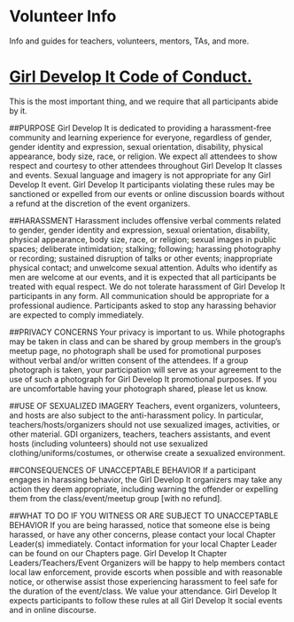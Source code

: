 # Volunteer Info
Info and guides for teachers, volunteers, mentors, TAs, and more. 

# [Girl Develop It Code of Conduct.](https://www.girldevelopit.com/code-of-conduct)
This is the most important thing, and we require that all participants abide by it. 

##PURPOSE
Girl Develop It is dedicated to providing a harassment-free community and learning experience for everyone, regardless of gender, gender identity and expression, sexual orientation, disability, physical appearance, body size, race, or religion. We expect all attendees to show respect and courtesy to other attendees throughout Girl Develop It classes and events. Sexual language and imagery is not appropriate for any Girl Develop It event. Girl Develop It participants violating these rules may be sanctioned or expelled from our events or online discussion boards without a refund at the discretion of the event organizers.

##HARASSMENT
Harassment includes offensive verbal comments related to gender, gender identity and expression, sexual orientation, disability, physical appearance, body size, race, or religion; sexual images in public spaces; deliberate intimidation; stalking; following; harassing photography or recording; sustained disruption of talks or other events; inappropriate physical contact; and unwelcome sexual attention. Adults who identify as men are welcome at our events, and it is expected that all participants be treated with equal respect. We do not tolerate harassment of Girl Develop It participants in any form. All communication should be appropriate for a professional audience. Participants asked to stop any harassing behavior are expected to comply immediately.

##PRIVACY CONCERNS
Your privacy is important to us. While photographs may be taken in class and can be shared by group members in the group’s meetup page, no photograph shall be used for promotional purposes without verbal and/or written consent of the attendees. If a group photograph is taken, your participation will serve as your agreement to the use of such a photograph for Girl Develop It promotional purposes. If you are uncomfortable having your photograph shared, please let us know.

##USE OF SEXUALIZED IMAGERY
Teachers, event organizers, volunteers, and hosts are also subject to the anti-harassment policy. In particular, teachers/hosts/organizers should not use sexualized images, activities, or other material. GDI organizers, teachers, teachers assistants, and event hosts (including volunteers) should not use sexualized clothing/uniforms/costumes, or otherwise create a sexualized environment.

##CONSEQUENCES OF UNACCEPTABLE BEHAVIOR
If a participant engages in harassing behavior, the Girl Develop It organizers may take any action they deem appropriate, including warning the offender or expelling them from the class/event/meetup group [with no refund].

##WHAT TO DO IF YOU WITNESS OR ARE SUBJECT TO UNACCEPTABLE BEHAVIOR
If you are being harassed, notice that someone else is being harassed, or have any other concerns, please contact your local Chapter Leader(s) immediately. Contact information for your local Chapter Leader can be found on our Chapters page.
Girl Develop It Chapter Leaders/Teachers/Event Organizers will be happy to help members contact local law enforcement, provide escorts when possible and with reasonable notice, or otherwise assist those experiencing harassment to feel safe for the duration of the event/class. We value your attendance.
Girl Develop It expects participants to follow these rules at all Girl Develop It social events and in online discourse.
